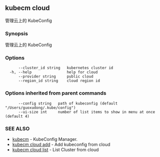 ## kubecm cloud

管理云上的 KubeConfig

### Synopsis

管理云上的 KubeConfig

### Options

```
      --cluster_id string   kubernetes cluster id
  -h, --help                help for cloud
      --provider string     public cloud
      --region_id string    cloud region id
```

### Options inherited from parent commands

```
      --config string   path of kubeconfig (default "/Users/guoxudong/.kube/config")
      --ui-size int     number of list items to show in menu at once (default 4)
```

### SEE ALSO

* [kubecm](kubecm.md)	 - KubeConfig Manager.
* [kubecm cloud add](kubecm_cloud_add.md)	 - Add kubeconfig from cloud
* [kubecm cloud list](kubecm_cloud_list.md)	 - List Cluster from cloud

